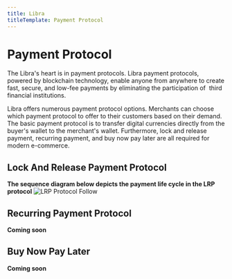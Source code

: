 ```yaml
---
title: Libra
titleTemplate: Payment Protocol
---
```

# Payment Protocol
The Libra's heart is in payment protocols. Libra payment protocols, powered by blockchain technology, enable anyone from anywhere to create fast, secure, and low-fee payments by eliminating the participation of  third financial institutions.

Libra offers numerous payment protocol options. Merchants can choose which payment protocol to offer to their customers based on their demand. The basic payment protocol is to transfer digital currencies directly from the buyer's wallet to the merchant's wallet. Furthermore, lock and release payment, recurring payment, and buy now pay later are all required for modern e-commerce.

## Lock And Release Payment Protocol

**The sequence diagram below depicts the payment life cycle in the LRP protocol**
![LRP Protocol Follow](/assets/lrp.drawio.svg)

## Recurring Payment Protocol
**Coming soon**

## Buy Now Pay Later
**Coming soon**